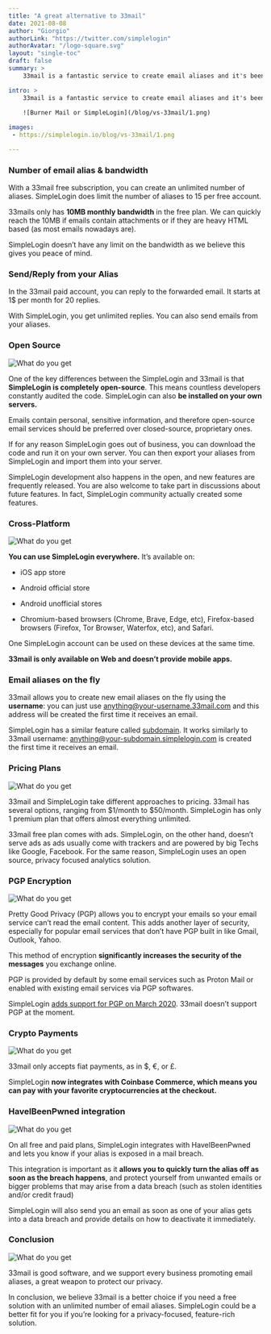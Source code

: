 ```yaml
---
title: "A great alternative to 33mail"
date: 2021-08-08
author: "Giorgio"
authorLink: "https://twitter.com/simplelogin"
authorAvatar: "/logo-square.svg"
layout: "single-toc"
draft: false
summary: >
    33mail is a fantastic service to create email aliases and it's been online for more than 10 years. Here are the main differences between SimpleLogin and 33mail.

intro: >
    33mail is a fantastic service to create email aliases and it's been online for more than 10 years. Here are the main differences between SimpleLogin and 33mail.

    ![Burner Mail or SimpleLogin](/blog/vs-33mail/1.png)
    
images: 
 - https://simplelogin.io/blog/vs-33mail/1.png

---
```


### Number of email alias & bandwidth

With a 33mail free subscription, you can create an unlimited number of aliases. SimpleLogin does limit the number of aliases to 15 per free account.

33mails only has **10MB monthly bandwidth** in the free plan. We can quickly reach the 10MB if emails contain attachments or if they are heavy HTML based (as most emails nowadays are).

SimpleLogin doesn’t have any limit on the bandwidth as we believe this gives you peace of mind.

### Send/Reply from your Alias

In the 33mail paid account, you can reply to the forwarded email. It starts at 1$ per month for 20 replies.

With SimpleLogin, you get unlimited replies. You can also send emails from your aliases.

### Open Source

![What do you get](/blog/vs-33mail/2.png)

One of the key differences between the SimpleLogin and 33mail is that **SimpleLogin is completely open-source**. This means countless developers constantly audited the code. SimpleLogin can also **be installed on your own servers.**

Emails contain personal, sensitive information, and therefore open-source email services should be preferred over closed-source, proprietary ones.

If for any reason SimpleLogin goes out of business, you can download the code and run it on your own server. You can then export your aliases from SimpleLogin and import them into your server.

SimpleLogin development also happens in the open, and new features are frequently released. You are also welcome to take part in discussions about future features. In fact, SimpleLogin community actually created some features.

### Cross-Platform

![What do you get](/blog/vs-33mail/3.png)

**You can use SimpleLogin everywhere.** It’s available on:

*   iOS app store

*   Android official store

*   Android unofficial stores

*   Chromium-based browsers (Chrome, Brave, Edge, etc), Firefox-based browsers (Firefox, Tor Browser, Waterfox, etc), and Safari.

One SimpleLogin account can be used on these devices at the same time.

**33mail is only available on Web and doesn’t provide mobile apps.**

### Email aliases on the fly

33mail allows you to create new email aliases on the fly using the **username**: you can just use anything@your-username.33mail.com and this address will be created the first time it receives an email.

SimpleLogin has a similar feature called [subdomain](/blog/subdomains/). It works similarly to 33mail username: anything@your-subdomain.simplelogin.com is created the first time it receives an email. 

### Pricing Plans

![What do you get](/blog/vs-33mail/5.png)

33mail and SimpleLogin take different approaches to pricing. 33mail has several options, ranging from $1/month to $50/month. SimpleLogin has only 1 premium plan that offers almost everything unlimited.

33mail free plan comes with ads. SimpleLogin, on the other hand, doesn’t serve ads as ads usually come with trackers and are powered by big Techs like Google, Facebook. For the same reason, SimpleLogin uses an open source, privacy focused analytics solution. 

### PGP Encryption

![What do you get](/blog/vs-33mail/6.png)

Pretty Good Privacy (PGP) allows you to encrypt your emails so your email service can’t read the email content. This adds another layer of security, especially for popular email services that don’t have PGP built in like Gmail, Outlook, Yahoo.

This method of encryption **significantly increases the security of the messages** you exchange online.

PGP is provided by default by some email services such as Proton Mail or enabled with existing email services via PGP softwares.

SimpleLogin [adds support for PGP on March 2020](https://simplelogin.io/blog/introducing-pgp/). 33mail doesn’t support PGP at the moment.

### Crypto Payments

![What do you get](/blog/vs-33mail/7.png)

33mail only accepts fiat payments, as in $, €, or £. 

SimpleLogin **now integrates with Coinbase Commerce, which means you can pay with your favorite cryptocurrencies at the checkout.**

### HaveIBeenPwned integration

![What do you get](/blog/vs-33mail/8.png)

On all free and paid plans, SimpleLogin integrates with HaveIBeenPwned and lets you know if your alias is exposed in a mail breach.

This integration is important as it **allows you to quickly turn the alias off as soon as the breach happens**, and protect yourself from unwanted emails or bigger problems that may arise from a data breach (such as stolen identities and/or credit fraud)

SimpleLogin will also send you an email as soon as one of your alias gets into a data breach and provide details on how to deactivate it immediately.

### Conclusion

![What do you get](/blog/vs-33mail/9.png)

33mail is good software, and we support every business promoting email aliases, a great weapon to protect our privacy. 

In conclusion, we believe 33mail is a better choice if you need a free solution with an unlimited number of email aliases. SimpleLogin could be a better fit for you if you’re looking for a privacy-focused, feature-rich solution.
